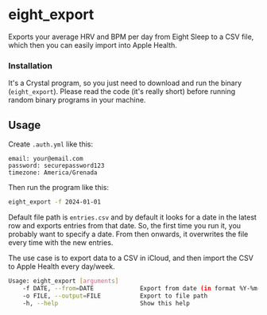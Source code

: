 # eight_export

Exports your average HRV and BPM per day from Eight Sleep to a CSV file, which then you can easily import into Apple Health.

### Installation

It's a Crystal program, so you just need to download and run the binary (`eight_export`). Please read the code (it's really short) before running random binary programs in your machine.

## Usage

Create `.auth.yml` like this:

```
email: your@email.com
password: securepassword123
timezone: America/Grenada
```

Then run the program like this:

```sh
eight_export -f 2024-01-01
```

Default file path is `entries.csv` and by default it looks for a date in the latest row and exports entries from that date. So, the first time you run it, you probably want to specify a date. From then onwards, it overwrites the file every time with the new entries.

The use case is to export data to a CSV in iCloud, and then import the CSV to Apple Health every day/week.

```sh
Usage: eight_export [arguments]
    -f DATE, --from=DATE             Export from date (in format %Y-%m-%d)
    -o FILE, --output=FILE           Export to file path
    -h, --help                       Show this help
```
